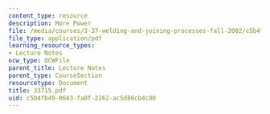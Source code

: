 ```yaml
---
content_type: resource
description: More Power
file: /media/courses/3-37-welding-and-joining-processes-fall-2002/c5b4fb490643fa0f2262ac5d86cb4c80_33715.pdf
file_type: application/pdf
learning_resource_types:
- Lecture Notes
ocw_type: OCWFile
parent_title: Lecture Notes
parent_type: CourseSection
resourcetype: Document
title: 33715.pdf
uid: c5b4fb49-0643-fa0f-2262-ac5d86cb4c80
---
```

